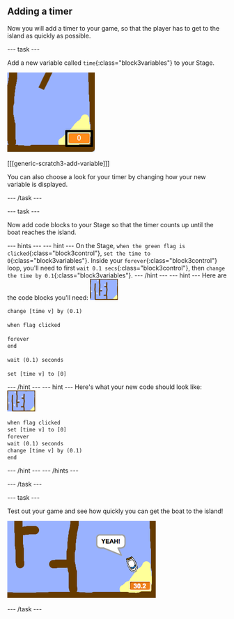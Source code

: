 ## Adding a timer

Now you will add a timer to your game, so that the player has to get to the island as quickly as possible.

\--- task \---

Add a new variable called `time`{:class="block3variables"} to your Stage.

![zrzut ekranu](images/boat-variable-annotated.png)

[[[generic-scratch3-add-variable]]]

You can also choose a look for your timer by changing how your new variable is displayed.

\--- /task \---

\--- task \---

Now add code blocks to your Stage so that the timer counts up until the boat reaches the island.

\--- hints \--- \--- hint \--- On the Stage, `when the green flag is clicked`{:class="block3control"}, `set the time to 0`{:class="block3variables"}. Inside your `forever`{:class="block3control"} loop, you'll need to first `wait 0.1 secs`{:class="block3control"}, then `change the time by 0.1`{:class="block3variables"}. \--- /hint \--- \--- hint \--- Here are the code blocks you'll need: ![stage](images/stage.png)

```blocks3
change [time v] by (0.1)

when flag clicked

forever
end

wait (0.1) seconds

set [time v] to [0]
```

\--- /hint \--- \--- hint \--- Here's what your new code should look like: ![stage](images/stage.png)

```blocks3
when flag clicked
set [time v] to [0]
forever
wait (0.1) seconds
change [time v] by (0.1)
end
```

\--- /hint \--- \--- /hints \---

\--- /task \---

\--- task \---

Test out your game and see how quickly you can get the boat to the island!

![zrzut ekranu](images/boat-variable-test.png)

\--- /task \---